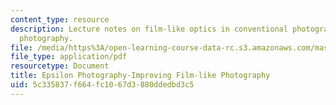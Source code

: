 ```yaml
---
content_type: resource
description: Lecture notes on film-like optics in conventional photography and epsilon
  photography.
file: /media/https%3A/open-learning-course-data-rc.s3.amazonaws.com/mas-531-computational-camera-and-photography-fall-2009/5c335837f664fc1067d3880ddedbd3c5_MITMAS_531F09_lec03_notes.pdf
file_type: application/pdf
resourcetype: Document
title: Epsilon Photography-Improving Film-like Photography
uid: 5c335837-f664-fc10-67d3-880ddedbd3c5
---
```

